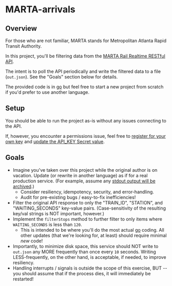 # MARTA-arrivals

## Overview

For those who are not familiar, MARTA stands for Metropolitan Atlanta Rapid Transit Authority.

In this project, you'll be filtering data from the [MARTA Rail Realtime RESTful API](https://www.itsmarta.com/app-developer-resources.aspx).

The intent is to poll the API periodically and write the filtered data to a file (`out.json`). See the "Goals" section below for details.

The provided code is in [go](https://golang.org/) but feel free to start a new project from scratch if you'd prefer to use another language.

## Setup

You should be able to run the project as-is without any issues connecting to the API.

If, however, you encounter a permissions issue, feel free to [register for your own key](https://www.itsmarta.com/developer-reg-rtt.aspx) and [update the API_KEY Secret value](https://docs.replit.com/repls/secrets-environment-variables#secrets-environment-variables).

## Goals
- Imagine you've taken over this project while the original author is on vacation. Update (or rewrite in another language) as if for a real production service. (For example, assume any [stdout output will be archived](https://12factor.net/logs).)
  - Consider resiliency, idempotency, security, and error-handling.
  - Audit for pre-existing bugs / easy-to-fix inefficiencies!
- Filter the original API response to only the "TRAIN_ID", "STATION", and "WAITING_SECONDS" key-value pairs. (Case-sensitivity of the resulting key/val strings is NOT important, however.)
- Implement the `filterStops` method to further filter to only items where `WAITING_SECONDS` is less than `120`.
  - This is intended to be where you'll do the most actual [go](https://golang.org/) coding. All other updates (that we're looking for, at least) should require minimal _new_ code!
- Importantly, to minimize disk space, this service should NOT write to `out.json` any MORE frequently than once every `10` seconds. Writing LESS-frequently, on the other hand, is acceptable, if needed, to improve resiliency.
- Handling interrupts / signals is outside the scope of this exercise, BUT -- you should assume that if the process dies, it will immediately be restarted!
